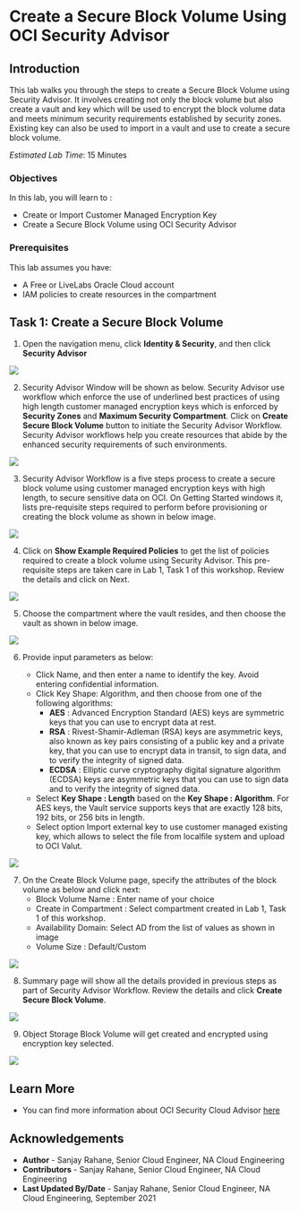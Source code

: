 # Create a Secure Block Volume Using OCI Security Advisor

## Introduction

This lab walks you through the steps to create a Secure Block Volume using Security Advisor. It involves creating not only the block volume but also create a vault and key which will be used to encrypt the block volume data and meets minimum security requirements established by security zones. Existing key can also be used to import in a vault and use to create a secure block volume.

*Estimated Lab Time*:  15 Minutes



### Objectives
In this lab, you will learn to :
* Create or Import Customer Managed Encryption Key
* Create a Secure Block Volume using OCI Security Advisor

### Prerequisites  

This lab assumes you have:
- A Free or LiveLabs Oracle Cloud account
- IAM policies to create resources in the compartment

##  **Task 1**: Create a Secure Block Volume

1. Open the navigation menu, click **Identity & Security**, and then click **Security Advisor**

  ![](./images/bvimage1.png " ")

2. Security Advisor Window will be shown as below. Security Advisor use workflow which enforce the use of underlined best practices of using high length customer managed encryption keys which is enforced by **Security Zones** and **Maximum Security Compartment**. Click on **Create Secure Block Volume** button to initiate the Security Advisor Workflow. Security Advisor workflows help you create resources that abide by the enhanced security requirements of such environments.

  ![](./images/bvimage2.png " ")

3. Security Advisor Workflow is a five steps process to create a secure block volume using customer managed encryption keys with high length, to secure sensitive data on OCI. On Getting Started windows it, lists pre-requisite steps required to perform before provisioning or creating the block volume as shown in below image.

  ![](./images/bvimage3.png " ")

4. Click on **Show Example Required Policies** to get the list of policies required to create a block volume using Security Advisor.
This pre-requisite steps are taken care in Lab 1, Task 1 of this workshop. Review the details and click on Next.

  ![](./images/bvimage4.png " ")

5. Choose the compartment where the vault resides, and then choose the vault as shown in below image.

  ![](./images/bvimage5.png " ")

6. Provide input parameters as below:

    * Click Name, and then enter a name to identify the key. Avoid entering confidential information.
    * Click Key Shape: Algorithm, and then choose from one of the following algorithms:
        * **AES** : Advanced Encryption Standard (AES) keys are symmetric keys that you can use to encrypt data at rest.
        * **RSA** : Rivest-Shamir-Adleman (RSA) keys are asymmetric keys, also known as key pairs consisting of a public key and a private key, that you can use to encrypt data in transit, to sign data, and to verify the integrity of signed data.
        * **ECDSA** :  Elliptic curve cryptography digital signature algorithm (ECDSA) keys are asymmetric keys that you can use to sign data and to verify the integrity of signed data.
    * Select **Key Shape : Length** based on the **Key Shape : Algorithm**. For AES keys, the Vault service supports keys that are exactly 128 bits, 192 bits, or 256 bits in length.
    * Select option Import external key to use customer managed existing key, which allows to select the file from localfile system and upload to OCI Valut.

  ![](./images/bvimage6.png " ")

7. On the Create Block Volume page, specify the attributes of the block volume as below and click next:
    * Block Volume Name : Enter name of your choice
    * Create in Compartment : Select compartment created in Lab 1, Task 1 of this workshop.
    * Availability Domain: Select AD from the list of values as shown in image
    * Volume Size : Default/Custom

  ![](./images/bvimage7.png " ")

8. Summary page will show all the details provided in previous steps as part of Security Advisor Workflow. Review the details and click **Create Secure Block Volume**.

  ![](./images/bvimage8.png " ")

9. Object Storage Block Volume will get created and encrypted using encryption key selected.

  ![](./images/bvimage9.png " ")



## Learn More
- You can find more information about OCI Security Cloud Advisor [here](https://docs.oracle.com/en-us/iaas/Content/SecurityAdvisor/Concepts/securityadvisoroverview.htm)


## Acknowledgements
* **Author** - Sanjay Rahane, Senior Cloud Engineer, NA Cloud Engineering
* **Contributors** -  Sanjay Rahane, Senior Cloud Engineer, NA Cloud Engineering
* **Last Updated By/Date** - Sanjay Rahane, Senior Cloud Engineer, NA Cloud Engineering, September 2021